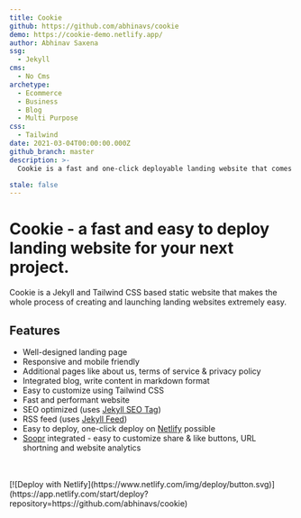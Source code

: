 ```yaml
---
title: Cookie
github: https://github.com/abhinavs/cookie
demo: https://cookie-demo.netlify.app/
author: Abhinav Saxena
ssg:
  - Jekyll
cms:
  - No Cms
archetype:
  - Ecommerce
  - Business
  - Blog
  - Multi Purpose
css:
  - Tailwind
date: 2021-03-04T00:00:00.000Z
github_branch: master
description: >-
  Cookie is a fast and one-click deployable landing website that comes with a blog, additional pages and Soopr integration - makes creating and launching websites a cakewalk.

stale: false
---
```


# Cookie - a fast and easy to deploy landing website for your next project.

Cookie is a Jekyll and Tailwind CSS based static website that makes the whole process of creating and launching landing websites extremely easy.

## Features

- Well-designed landing page
- Responsive and mobile friendly
- Additional pages like about us, terms of service & privacy policy
- Integrated blog, write content in markdown format
- Easy to customize using Tailwind CSS
- Fast and performant website
- SEO optimized (uses [Jekyll SEO Tag](https://github.com/jekyll/jekyll-seo-tag))
- RSS feed (uses [Jekyll Feed](https://github.com/jekyll/jekyll-feed))
- Easy to deploy, one-click deploy on [Netlify](https://www.netlify.com) possible
- [Soopr](https://wwww.soopr.co) integrated - easy to customize share & like buttons, URL shortning and website analytics

<br />
<br />
[![Deploy with Netlify](https://www.netlify.com/img/deploy/button.svg)](https://app.netlify.com/start/deploy?repository=https://github.com/abhinavs/cookie)

